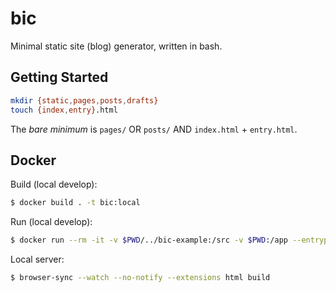 # bic

Minimal static site (blog) generator, written in bash.

## Getting Started

```bash
mkdir {static,pages,posts,drafts}
touch {index,entry}.html
```

The _bare minimum_ is `pages/` OR `posts/` AND `index.html` + `entry.html`.

## Docker

Build (local develop):

```bash
$ docker build . -t bic:local
```

Run (local develop):

```bash
$ docker run --rm -it -v $PWD/../bic-example:/src -v $PWD:/app --entrypoint bash bic:local
```

Local server:

```bash
$ browser-sync --watch --no-notify --extensions html build
```
